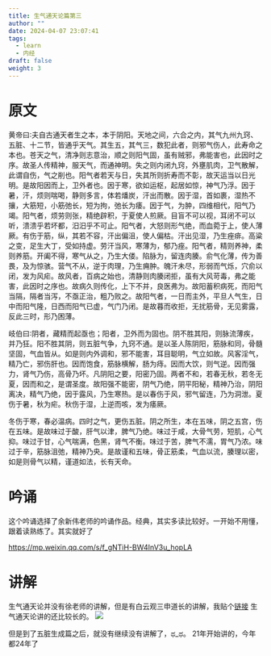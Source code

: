 ```yaml
---
title: 生气通天论篇第三
author: ""
date: 2024-04-07 23:07:41
tags:
  - learn
  - 内经
draft: false
weight: 3
---
```

# 原文

黄帝曰∶夫自古通天者生之本，本于阴阳。天地之间，六合之内，其气九州九窍、五脏、十二节，皆通乎天气。其生五，其气三，数犯此者，则邪气伤人，此寿命之本也。苍天之气，清净则志意治，顺之则阳气固，虽有贼邪，弗能害也，此因时之序。故圣人传精神，服天气，而通神明。失之则内闭九窍，外壅肌肉，卫气散解，此谓自伤，气之削也。阳气者若天与日，失其所则折寿而不彰，故天运当以日光明。是故阳因而上，卫外者也。因于寒，欲如运枢，起居如惊，神气乃浮。因于暑，汗，烦则喘喝，静则多言，体若燔炭，汗出而散。因于湿，首如裹，湿热不攘，大筋短，小筋弛长，短为拘，弛长为痿。因于气，为肿，四维相代，阳气乃竭。阳气者，烦劳则张，精绝辟积，于夏使人煎厥。目盲不可以视，耳闭不可以听，溃溃乎若坏都，汨汨乎不可止。阳气者，大怒则形气绝，而血菀于上，使人薄厥。有伤于筋，纵，其若不容，汗出偏沮，使人偏枯。汗出见湿，乃生痤痱。高粱之变，足生大丁，受如持虚。劳汗当风，寒薄为，郁乃痤。阳气者，精则养神，柔则养筋。开阖不得，寒气从之，乃生大偻。陷脉为，留连肉腠。俞气化薄，传为善畏，及为惊骇。营气不从，逆于肉理，乃生痈肿。魄汗未尽，形弱而气烁，穴俞以闭，发为风疟。故风者，百病之始也，清静则肉腠闭拒，虽有大风苛毒，弗之能害，此因时之序也。故病久则传化，上下不并，良医弗为。故阳蓄积病死，而阳气当隔，隔者当泻，不亟正治，粗乃败之。故阳气者，一日而主外，平旦人气生，日中而阳气隆，日西而阳气已虚，气门乃闭。是故暮而收拒，无扰筋骨，无见雾露，反此三时，形乃困薄。

岐伯曰∶阴者，藏精而起亟也；阳者，卫外而为固也。阴不胜其阳，则脉流薄疾，并乃狂。阳不胜其阴，则五脏气争，九窍不通。是以圣人陈阴阳，筋脉和同，骨髓坚固，气血皆从。如是则内外调和，邪不能害，耳目聪明，气立如故。风客淫气，精乃亡，邪伤肝也。因而饱食，筋脉横解，肠为痔。因而大饮，则气逆。因而强力，肾气乃伤，高骨乃坏。凡阴阳之要，阳密乃固。两者不和，若春无秋，若冬无夏，因而和之，是谓圣度。故阳强不能密，阴气乃绝，阴平阳秘，精神乃治，阴阳离决，精气乃绝，因于露风，乃生寒热。是以春伤于风，邪气留连，乃为洞泄。夏伤于暑，秋为疟。秋伤于湿，上逆而咳，发为痿厥。

冬伤于寒，春必温病。四时之气，更伤五脏。阴之所生，本在五味，阴之五宫，伤在五味。是故味过于酸，肝气以津，脾气乃绝。味过于咸，大骨气劳，短肌，心气抑。味过于甘，心气喘满，色黑，肾气不衡。味过于苦，脾气不濡，胃气乃浓。味过于辛，筋脉沮弛，精神乃央。是故谨和五味，骨正筋柔，气血以流，腠理以密，如是则骨气以精，谨道如法，长有天命。

# 吟诵
这个吟诵选择了余新伟老师的吟诵作品。经典，其实多读比较好。一开始不用懂，跟着读熟练了。其实就好了

https://mp.weixin.qq.com/s/f_gNTiH-BW4InV3u_hopLA

# 讲解
生气通天论并没有徐老师的讲解，但是有白云观三申道长的讲解，我贴个[链接](https://mp.weixin.qq.com/mp/appmsgalbum?action=getalbum&__biz=MzU3ODY4MDI2OQ==&scene=1&album_id=3195391631068282885#wechat_redirect)
生气通天论讲的还比较长的。
![](http://img.skydrift.cn/1712502877.png?imageMogr2/thumbnail/!70p)

但是到了五脏生成篇之后，就没有继续没有讲解了，ಥ_ಥ。
21年开始讲的，今年都24年了